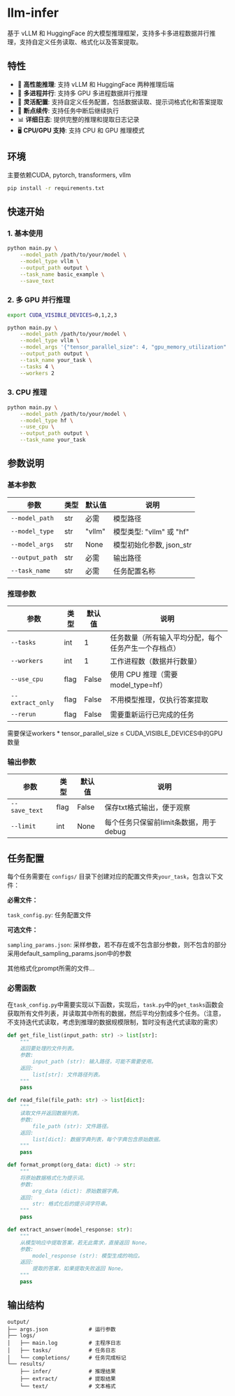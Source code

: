 # llm-infer

基于 vLLM 和 HuggingFace 的大模型推理框架，支持多卡多进程数据并行推理，支持自定义任务读取、格式化以及答案提取。

## 特性

- 🚀 **高性能推理**: 支持 vLLM 和 HuggingFace 两种推理后端
- 🔄 **多进程并行**: 支持多 GPU 多进程数据并行推理
- 📝 **灵活配置**: 支持自定义任务配置，包括数据读取、提示词格式化和答案提取
- 💾 **断点续传**: 支持任务中断后继续执行
- 📊 **详细日志**: 提供完整的推理和提取日志记录
- 🖥️ **CPU/GPU 支持**: 支持 CPU 和 GPU 推理模式

## 环境

主要依赖CUDA, pytorch, transformers, vllm

```bash
pip install -r requirements.txt
```

## 快速开始

### 1. 基本使用

```bash
python main.py \
    --model_path /path/to/your/model \
    --model_type vllm \
    --output_path output \
    --task_name basic_example \
    --save_text
```

### 2. 多 GPU 并行推理

```bash
export CUDA_VISIBLE_DEVICES=0,1,2,3

python main.py \
    --model_path /path/to/your/model \
    --model_type vllm \
    --model_args '{"tensor_parallel_size": 4, "gpu_memory_utilization": 0.8, "max_model_len": 32767, "max_num_seqs": 128}'  \
    --output_path output \
    --task_name your_task \
    --tasks 4 \
    --workers 2
```

### 3. CPU 推理

```bash
python main.py \
    --model_path /path/to/your/model \
    --model_type hf \
    --use_cpu \
    --output_path output \
    --task_name your_task
```

## 参数说明

### 基本参数

| 参数 | 类型 | 默认值 | 说明 |
|------|------|--------|------|
| `--model_path` | str | 必需 | 模型路径 |
| `--model_type` | str | "vllm" | 模型类型: "vllm" 或 "hf" |
| `--model_args` | str | None | 模型初始化参数, json_str |
| `--output_path` | str | 必需 | 输出路径 |
| `--task_name` | str | 必需 | 任务配置名称 |

### 推理参数

| 参数 | 类型 | 默认值 | 说明 |
|------|------|--------|------|
| `--tasks` | int | 1 | 任务数量（所有输入平均分配，每个任务产生一个存档点） |
| `--workers` | int | 1 | 工作进程数（数据并行数量） |
| `--use_cpu` | flag | False | 使用 CPU 推理（需要model_type=hf） |
| `--extract_only` | flag | False | 不用模型推理，仅执行答案提取 |
| `--rerun` | flag | False | 需要重新运行已完成的任务 |

需要保证workers * tensor_parallel_size $\leq$ CUDA_VISIBLE_DEVICES中的GPU数量

### 输出参数

| 参数 | 类型 | 默认值 | 说明 |
|------|------|--------|------|
| `--save_text` | flag | False | 保存txt格式输出，便于观察 |
| `--limit` | int | None | 每个任务只保留前limit条数据，用于debug |

## 任务配置

每个任务需要在 `configs/` 目录下创建对应的配置文件夹`your_task`，包含以下文件：

**必需文件：**

`task_config.py`: 任务配置文件

**可选文件：**

`sampling_params.json`: 采样参数，若不存在或不包含部分参数，则不包含的部分采用default_sampling_params.json中的参数

其他格式化prompt所需的文件...

### 必需函数

在`task_config.py`中需要实现以下函数，实现后，`task.py`中的`get_tasks`函数会获取所有文件列表，并读取其中所有的数据，然后平均分割成多个任务。（注意，不支持迭代式读取，考虑到推理的数据规模限制，暂时没有迭代式读取的需求）

```python
def get_file_list(input_path: str) -> list[str]:
    """
    返回要处理的文件列表。
    参数:
        input_path (str): 输入路径，可能不需要使用。
    返回:
        list[str]: 文件路径列表。
    """
    pass

def read_file(file_path: str) -> list[dict]:
    """
    读取文件并返回数据列表。
    参数:
        file_path (str): 文件路径。
    返回:
        list[dict]: 数据字典列表，每个字典包含原始数据。
    """
    pass

def format_prompt(org_data: dict) -> str:
    """
    将原始数据格式化为提示词。
    参数:
        org_data (dict): 原始数据字典。
    返回:
        str: 格式化后的提示词字符串。
    """
    pass

def extract_answer(model_response: str):
    """
    从模型响应中提取答案，若无此需求，直接返回 None。
    参数:
        model_response (str): 模型生成的响应。
    返回:
        提取的答案，如果提取失败返回 None。
    """
    pass
```

## 输出结构

```
output/
├── args.json             # 运行参数
├── logs/
│   ├── main.log          # 主程序日志
│   ├── tasks/            # 任务日志
│   └── completions/      # 任务完成标记
└── results/
    ├── infer/            # 推理结果
    ├── extract/          # 提取结果
    └── text/             # 文本格式
```